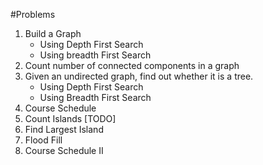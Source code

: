 #Problems

1. Build a Graph
    - Using Depth First Search
    - Using breadth First Search
2. Count number of connected components in a graph
3. Given an undirected graph, find out whether it is a tree.
    - Using Depth First Search
    - Using Breadth First Search
4. Course Schedule
5. Count Islands [TODO]
6. Find Largest Island
7. Flood Fill
5. Course Schedule II
